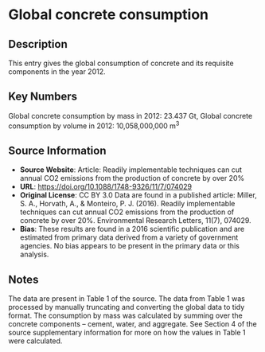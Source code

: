 
# Global concrete consumption

## Description
This entry gives the global consumption of concrete and its requisite components in the year 2012.

## Key Numbers
Global concrete consumption by mass in 2012: 23.437 Gt,
Global concrete consumption by volume in 2012: 10,058,000,000 m<sup>3</sup>

## Source Information
* **Source Website**: Article: Readily implementable techniques can cut annual CO2 emissions from the production of concrete by over 20%
* **URL**: https://doi.org/10.1088/1748-9326/11/7/074029
* **Original License**: CC BY 3.0
Data are found in a published article: Miller, S. A., Horvath, A., & Monteiro, P. J. (2016). Readily implementable techniques can cut annual CO2 emissions from the production of concrete by over 20%. Environmental Research Letters, 11(7), 074029.
* **Bias**: These results are found in a 2016 scientific publication and are estimated from primary data derived from a variety of government agencies. No bias appears to be present in the primary data or this analysis.

## Notes
The data are present in Table 1 of the source. The data from Table 1 was processed by manually truncating and converting the global data to tidy format. The consumption by mass was calculated by summing over the concrete components – cement, water, and aggregate. See Section 4 of the source supplementary information for more on how the values in Table 1 were calculated.
